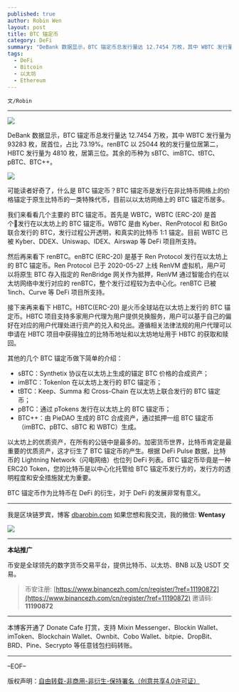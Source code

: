```yaml
---
published: true
author: Robin Wen
layout: post
title: BTC 锚定币
category: DeFi
summary: "DeBank 数据显示，BTC 锚定币总发行量达 12.7454 万枚，其中 WBTC 发行量为 93283 枚，居首位，占比 73.19%。renBTC 以 25044 枚的发行量位居第二，HBTC 发行量为 4810 枚，居第三位。其余的币种为 sBTC、imBTC、tBTC、pBTC、BTC++。BTC 锚定币毕竟是一种 ERC20 Token，您的比特币是以中心化托管给 BTC 锚定币发行方的，发行方的透明程度和安全措施就尤为重要。BTC 锚定币作为比特币在 DeFi 的衍生，对于 DeFi 的发展非常有意义。"
tags:
  - DeFi
  - Bitcoin
  - 以太坊
  - Ethereum
---
```


`文/Robin`

***

![](https://cdn.dbarobin.com/set3esg.png)

DeBank 数据显示，BTC 锚定币总发行量达 12.7454 万枚，其中 WBTC 发行量为 93283 枚，居首位，占比 73.19%。renBTC 以 25044 枚的发行量位居第二，HBTC 发行量为 4810 枚，居第三位。其余的币种为 sBTC、imBTC、tBTC、pBTC、BTC++。

![](https://cdn.dbarobin.com/swl8u1f.png)

可能读者好奇了，什么是 BTC 锚定币？BTC 锚定币是发行在非比特币网络上的价格锚定于原生比特币的一类特殊代币，目前以以太坊网络上的 BTC 锚定币居多。

我们来看看几个主要的 BTC 锚定币。首先是 WBTC，WBTC (ERC-20) 是首个发行在以太坊上的 BTC 锚定币。WBTC 是由 Kyber、RenProtocol 和 BitGo 联合发行的 BTC，发行过程公开透明，和真实的比特币 1:1 锚定。目前 WBTC 已被 Kyber、DDEX、Uniswap、IDEX、Airswap 等 DeFi 项目所支持。

然后再来看下 renBTC。enBTC (ERC-20) 是基于 Ren Protocol 发行在以太坊上的 BTC 锚定币。Ren Protocol 已于 2020-05-27 上线 RenVM 虚拟机，用户可以将原生 BTC 存入指定的 RenBridge 网关作为抵押，RenVM 通过智能合约在以太坊网络中发行对应的 renBTC，整个发行过程较为去中心化。renBTC 已被 1inch、Curve 等 DeFi 项目所支持。

接下来再来看下 HBTC。HBTC(ERC-20) 是火币全球站在以太坊上发行的 BTC 锚定币。HBTC 项目支持多家用户代理为用户提供兑换服务，用户可以基于自己的偏好在对应的用户代理处进行资产的兑入和兑出。遵循相关法律法规的用户代理可以申请在 HBTC 项目中获得独立的比特币地址和以太坊地址用于 HBTC 的获取和赎回。

其他的几个 BTC 锚定币做下简单的介绍：

* sBTC：Synthetix 协议在以太坊上生成的锚定 BTC 价格的合成资产；
* imBTC：Tokenlon 在以太坊上发行的 BTC 锚定币；
* tBTC：Keep、Summa 和 Cross-Chain 在以太坊上联合发行的 BTC 锚定币；
* pBTC：通过 pTokens 发行在以太坊上的 BTC 锚定币；
* BTC++：由 PieDAO 生成的 BTC 合成资产，通过抵押一组 BTC 锚定币（imBTC、pBTC、sBTC 和 WBTC）生成。

以太坊上的优质资产，在所有的公链中是最多的。加密货币世界，比特币肯定是最重要的优质资产，这才衍生了 BTC 锚定币的产生。根据 DeFi Pulse 数据，比特币的 Lightning Network（闪电网络）也位列 DeFi 列表。BTC 锚定币毕竟是一种 ERC20 Token，您的比特币是以中心化托管给 BTC 锚定币发行方的，发行方的透明程度和安全措施就尤为重要。

BTC 锚定币作为比特币在 DeFi 的衍生，对于 DeFi 的发展非常有意义。

***

我是区块链罗宾，博客 [dbarobin.com](https://dbarobin.com/)
如果您想和我交流，我的微信: **Wentasy**

![](https://cdn.dbarobin.com/v4yywe2.png)

***

**本站推广**

币安是全球领先的数字货币交易平台，提供比特币、以太坊、BNB 以及 USDT 交易。

> 币安注册: [https://www.binancezh.com/cn/register/?ref=11190872](https://www.binancezh.com/cn/register/?ref=11190872)
> 邀请码: **11190872**

***

本博客开通了 Donate Cafe 打赏，支持 Mixin Messenger、Blockin Wallet、imToken、Blockchain Wallet、Ownbit、Cobo Wallet、bitpie、DropBit、BRD、Pine、Secrypto 等任意钱包扫码转账。

<center>
    <div class="--donate-button"
         data-button-id="f8b9df0d-af9a-460d-8258-d3f435445075"
    ></div>
</center>

***

–EOF–

版权声明：[自由转载-非商用-非衍生-保持署名（创意共享4.0许可证）](http://creativecommons.org/licenses/by-nc-nd/4.0/deed.zh)